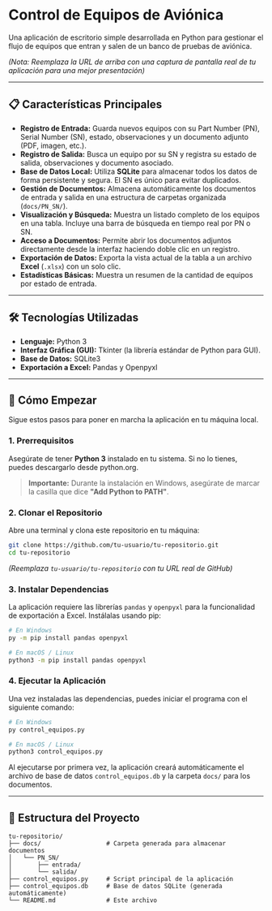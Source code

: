 # Control de Equipos de Aviónica

Una aplicación de escritorio simple desarrollada en Python para gestionar el flujo de equipos que entran y salen de un banco de pruebas de aviónica.

 
*(Nota: Reemplaza la URL de arriba con una captura de pantalla real de tu aplicación para una mejor presentación)*

---

## 📋 Características Principales

*   **Registro de Entrada:** Guarda nuevos equipos con su Part Number (PN), Serial Number (SN), estado, observaciones y un documento adjunto (PDF, imagen, etc.).
*   **Registro de Salida:** Busca un equipo por su SN y registra su estado de salida, observaciones y documento asociado.
*   **Base de Datos Local:** Utiliza **SQLite** para almacenar todos los datos de forma persistente y segura. El SN es único para evitar duplicados.
*   **Gestión de Documentos:** Almacena automáticamente los documentos de entrada y salida en una estructura de carpetas organizada (`docs/PN_SN/`).
*   **Visualización y Búsqueda:** Muestra un listado completo de los equipos en una tabla. Incluye una barra de búsqueda en tiempo real por PN o SN.
*   **Acceso a Documentos:** Permite abrir los documentos adjuntos directamente desde la interfaz haciendo doble clic en un registro.
*   **Exportación de Datos:** Exporta la vista actual de la tabla a un archivo **Excel** (`.xlsx`) con un solo clic.
*   **Estadísticas Básicas:** Muestra un resumen de la cantidad de equipos por estado de entrada.

---

## 🛠️ Tecnologías Utilizadas

*   **Lenguaje:** Python 3
*   **Interfaz Gráfica (GUI):** Tkinter (la librería estándar de Python para GUI).
*   **Base de Datos:** SQLite3
*   **Exportación a Excel:** Pandas y Openpyxl

---

## 🚀 Cómo Empezar

Sigue estos pasos para poner en marcha la aplicación en tu máquina local.

### 1. Prerrequisitos

Asegúrate de tener **Python 3** instalado en tu sistema. Si no lo tienes, puedes descargarlo desde python.org.

> **Importante:** Durante la instalación en Windows, asegúrate de marcar la casilla que dice **"Add Python to PATH"**.

### 2. Clonar el Repositorio

Abre una terminal y clona este repositorio en tu máquina:

```bash
git clone https://github.com/tu-usuario/tu-repositorio.git
cd tu-repositorio
```
*(Reemplaza `tu-usuario/tu-repositorio` con tu URL real de GitHub)*

### 3. Instalar Dependencias

La aplicación requiere las librerías `pandas` y `openpyxl` para la funcionalidad de exportación a Excel. Instálalas usando pip:

```bash
# En Windows
py -m pip install pandas openpyxl

# En macOS / Linux
python3 -m pip install pandas openpyxl
```

### 4. Ejecutar la Aplicación

Una vez instaladas las dependencias, puedes iniciar el programa con el siguiente comando:

```bash
# En Windows
py control_equipos.py

# En macOS / Linux
python3 control_equipos.py
```

Al ejecutarse por primera vez, la aplicación creará automáticamente el archivo de base de datos `control_equipos.db` y la carpeta `docs/` para los documentos.

---

## 📂 Estructura del Proyecto

```
tu-repositorio/
├── docs/                  # Carpeta generada para almacenar documentos
│   └── PN_SN/
│       ├── entrada/
│       └── salida/
├── control_equipos.py     # Script principal de la aplicación
├── control_equipos.db     # Base de datos SQLite (generada automáticamente)
└── README.md              # Este archivo
```
